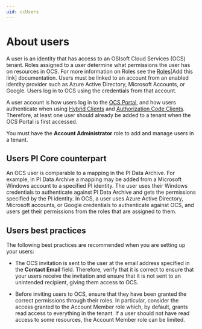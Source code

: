 ```yaml
---
uid: ccUsers
---
```

# About users

A user is an identity that has access to an OSIsoft Cloud Services (OCS) tenant. Roles assigned to a user determine what permissions the user has on resources in OCS. For more information on Roles see the [Roles](#TODO)[Add this link] documentation. Users must be linked to an account from an enabled identity provider such as Azure Active Directory, Microsoft Accounts, or Google. Users log in to OCS using the credentials from that account.

A user account is how users log in to the [OCS Portal](https://cloud.osisoft.com), and how users authenticate when using [Hybrid Clients](xref:ccClients#hybrid-client) and [Authorization Code Clients](xref:ccClients#authorization-code-client). Therefore, at least one user should already be added to a tenant when the OCS Portal is first accessed.

You must have the **Account Administrator** role to add and manage users in a tenant.

## <a name="users-pi-core"></a>Users PI Core counterpart

An OCS user is comparable to a mapping in the PI Data Archive. For example, in PI Data Archive a mapping may be added from a Microsoft Windows account to a specified PI identity. The user uses their Windows credentials to authenticate against PI Data Archive and gets the permissions specified by the PI identity. In OCS, a user uses Azure Active Directory, Microsoft accounts, or Google credentials to authenticate against OCS, and users get their permissions from the roles that are assigned to them.

## <a name="users-bp"></a>Users best practices

The following best practices are recommended when you are setting up your users:

- The OCS invitation is sent to the user at the email address specified in the **Contact Email** field. Therefore, verify that it is correct to ensure that your users receive the invitation and ensure that it is not sent to an unintended recipient, giving them access to OCS.

- Before inviting users to OCS, ensure that they have been granted the correct permissions through their roles. In particular, consider the access granted to the Account Member role which, by default, grants read access to everything in the tenant. If a user should not have read access to some resources, the Account Member role can be limited.
